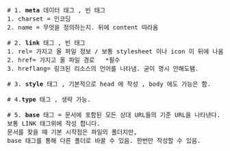 <PRE># 1. <strong>meta</strong> 데이터 태그 , 빈 태그
1. charset = 인코딩
2. name = 무엇을 정의하는지. 뒤에 content 따라옴

# 2. <strong>link</strong> 태그 , 빈 태그
1. rel= 가지고 올 파일 정보 / 보통 stylesheet 이나 icon 이 뒤에 나옴 *필수
2. href= 가지고 올 파일 경로   *필수
3. hreflang= 링크된 리소스의 언어를 나타냄. 굳이 명시 안해도됌.

# 3. <strong>style</strong> 태그 , 기본적으로 head 에 작성 , body 에도 가능은 함.

# 4.<strong>type</strong> 태그 , 생략 가능. 

# 5. <strong>base</strong> 태그 = 문서에 포함된 모든 상대 URL들의 기준 URL을 나타낸다.
보통 LINK 태그위에 작성 합니다.
문서를 찾을 때 기본 시작점은 파일의 폴더지만, 
base 태그를 통해 다른 폴더로 바꿀 수 있음. 한번만 작성할 수 있음.</PRE>

